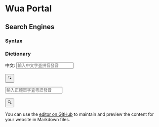 # Wua Portal


## Search Engines

### Syntax
<script async src="https://cse.google.com/cse.js?cx=3acd834d7218e856f"></script>
<div class="gcse-search"></div>

### Dictionary

<script async src="https://cse.google.com/cse.js?cx=b611564fcb8a8f9f4"></script>
<div class="gcse-search"></div>

<form action="https://chinese.yabla.com/chinese-english-pinyin-dictionary.php" id="form1">
  <label for="chinese">中文:</label>
  <input type="text" placeholder="輸入中文字査拼音發音" id="pinyin" name="pinyin"><br><br>
  <input type="submit" value="🔍">
</form>

<form accept-charset="big5" action="https://humanum.arts.cuhk.edu.hk/Lexis/lexi-can/search.php" id="form2">
  <!-- <label for="yue">粤語:</label> -->
  <input type="text" placeholder="輸入正體單字査粤語發音" id="q" name="q"><br><br>
  <input type="submit" value="🔍">
</form>

You can use the [editor on GitHub](https://github.com/githubwua/githubwua.github.io/edit/main/index.md) to maintain and preview the content for your website in Markdown files.

